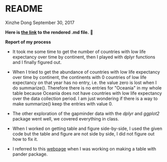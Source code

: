 README
================
Xinzhe Dong
September 30, 2017

**Here is [the link](https://github.com/hannahdxz/STAT545-hw-Dong-Xinzhe/blob/master/hw03/hw03_Rmarkdown.md) to the rendered .md file.** :tada:

**Report of my process**

-   It took me some time to get the number of countries with low life expectancy over time by continent, then I played with dplyr functions and I finally figured out.

-   When I tried to get the abundance of countries with low life expectancy over time by continent, the continents with 0 countries of low life expectancy on that year has no entry, i.e. the value zero is lost when I do summarize(). Therefore there is no entries for "Oceania" in my whole table because Oceania does not have countries with low life expectancy over the data collection period. I am just wondering if there is a way to make summarize() keep the entries with value 0.

-   The other exploration of the gapminder data with the *dplyr* and *ggplot2* package went well, we covered everything in class.

-   When I worked on getting table and figure side-by-side, I used the given code but the table and figure are not side by side, I did not figure out how to fix it.

-   I referred to this [webpage](https://cran.r-project.org/web/packages/pander/README.html) when I was working on making a table with pander package.

